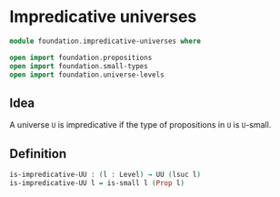 #  Impredicative universes

```agda
module foundation.impredicative-universes where

open import foundation.propositions
open import foundation.small-types
open import foundation.universe-levels
```

## Idea

A universe `U` is impredicative if the type of propositions in `U` is `U`-small.

## Definition

```agda
is-impredicative-UU : (l : Level) → UU (lsuc l)
is-impredicative-UU l = is-small l (Prop l)
```
